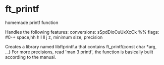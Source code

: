# ft_printf
homemade printf function

Handles the following features: 
conversions:  sSpdDioOuUxXcCk
              %%
flags: #0-+ space,hh h l ll j z, minimum size, precision

Creates a library named libftprintf.a that contains ft_printf(const char *arg, ...)
For more precisions, read 'man 3 printf', the function is basically built according to the manual.

